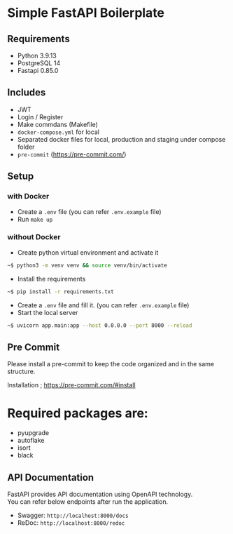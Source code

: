 # Simple FastAPI Boilerplate

## Requirements

- Python 3.9.13
- PostgreSQL 14
- Fastapi 0.85.0

## Includes

- JWT
- Login / Register
- Make commdans (Makefile)
- `docker-compose.yml` for local
- Separated docker files for local, production and staging under compose folder
- `pre-commit` (https://pre-commit.com/)

## Setup

### with Docker

- Create a `.env` file (you can refer `.env.example` file)
- Run `make up`

### without Docker

- Create python virtual environment and activate it

```bash
~$ python3 -m venv venv && source venv/bin/activate
```

- Install the requirements

```bash
~$ pip install -r requirements.txt
```

- Create a `.env` file and fill it. (you can refer `.env.example` file)
- Start the local server

```bash
~$ uvicorn app.main:app --host 0.0.0.0 --port 8000 --reload
```

## Pre Commit

Please install a pre-commit to keep the code organized and in the same structure.

Installation ; https://pre-commit.com/#install

# Required packages are:

- pyupgrade
- autoflake
- isort
- black

## API Documentation

FastAPI provides API documentation using OpenAPI technology. <br/>
You can refer below endpoints after run the application.

- Swagger: ``http://localhost:8000/docs``
- ReDoc: ``http://localhost:8000/redoc``
